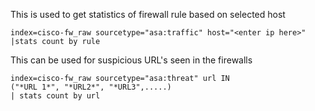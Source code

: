 This is used to get statistics of firewall rule based on selected host
```spl
index=cisco-fw_raw sourcetype="asa:traffic" host="<enter ip here>" 
|stats count by rule
```

This can be used for suspicious URL's seen in the firewalls
```spl
index=cisco-fw_raw sourcetype="asa:threat" url IN
("*URL 1*", "*URL2*", "*URL3",.....)
| stats count by url
```
